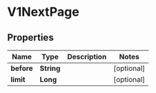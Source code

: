 

# V1NextPage


## Properties

Name | Type | Description | Notes
------------ | ------------- | ------------- | -------------
**before** | **String** |  |  [optional]
**limit** | **Long** |  |  [optional]



